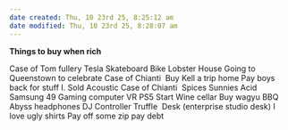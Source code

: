 ```yaml
---
date created: Thu, 10 23rd 25, 8:25:12 am
date modified: Thu, 10 23rd 25, 8:28:07 am
---
```

**Things to buy when rich**



Case of Tom fullery
Tesla
Skateboard
Bike
Lobster
House
Going to Queenstown to celebrate
Case of Chianti 
Buy Kell a trip home
Pay boys back for stuff I. Sold
Acoustic
Case of Chianti 
Spices
Sunnies
Acid
Samsung 49
Gaming computer
VR
PS5
Start Wine cellar
Buy wagyu
BBQ
Abyss headphones
DJ Controller
Truffle 
Desk (enterprise studio desk)
I love ugly shirts
Pay off some zip pay debt
